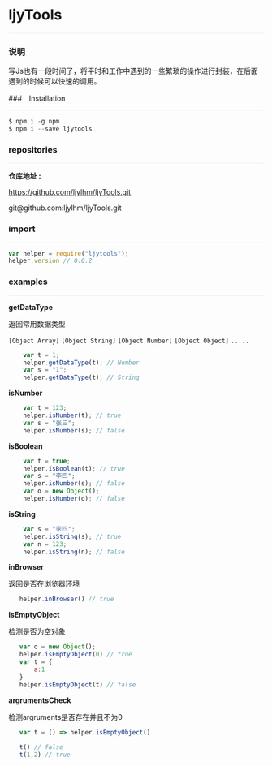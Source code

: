 <link rel="stylesheet" href="http://yandex.st/highlightjs/8.0/styles/solarized_dark.min.css">
<script src="http://yandex.st/highlightjs/8.0/highlight.min.js"></script>
<script>hljs.initHighlightingOnLoad();</script>


# ljyTools
<p style="border-bottom: 1px solid #eaecef"></p>

### 说明

写Js也有一段时间了，将平时和工作中遇到的一些繁琐的操作进行封装，在后面遇到的时候可以快速的调用。

###　Installation
<p style="border-bottom: 1px solid #eaecef"></p>

```javascript
$ npm i -g npm
$ npm i --save ljytools
```
### repositories 
<p style="border-bottom: 1px solid #eaecef"></p>

<b>仓库地址 :</b>

https://github.com/ljylhm/ljyTools.git

<p>git@github.com:ljylhm/ljyTools.git</p>

    
### import
<p style="border-bottom: 1px solid #eaecef"></p>

```javascript
var helper = require("ljytools");
helper.version // 0.0.2
```

### examples
<p style="border-bottom: 1px solid #eaecef"></p>

<b>getDataType</b> 

返回常用数据类型

`[Object Array]` `[Object String]` `[Object Number]` `[Object Object]` `.....`
```javascript
    var t = 1;
    helper.getDataType(t); // Number
    var s = "1";
    helper.getDataType(t); // String
```

<b>isNumber</b> 
```javascript
    var t = 123;
    helper.isNumber(t); // true
    var s = "张三";
    helper.isNumber(s); // false
```

<b>isBoolean</b> 
```javascript
    var t = true;
    helper.isBoolean(t); // true
    var s = "李四";
    helper.isNumber(s); // false
    var o = new Object();
    helper.isNumber(o); // false
```

<b>isString</b> 
```javascript
    var s = "李四";
    helper.isString(s); // true
    var n = 123;
    helper.isString(n); // false
```

<b>inBrowser</b> 

返回是否在浏览器环境

```javascript
   helper.inBrowser() // true 
```

<b>isEmptyObject</b>

检测是否为空对象

```javascript
   var o = new Object();
   helper.isEmptyObject(0) // true
   var t = {
       a:1
   } 
   helper.isEmptyObject(t) // false
```
<b>argrumentsCheck</b>

检测argruments是否存在并且不为0

```javascript
   var t = () => helper.isEmptyObject() 
   
   t() // false
   t(1,2) // true
```








  




